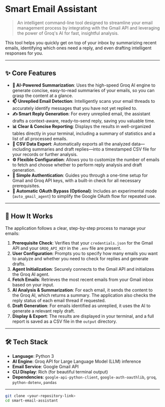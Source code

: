 # Smart Email Assistant

> An intelligent command-line tool designed to streamline your email management process by integrating with the Gmail API and leveraging the power of Groq's AI for fast, insightful analysis.

This tool helps you quickly get on top of your inbox by summarizing recent emails, identifying which ones need a reply, and even drafting intelligent responses for you.

---

## ✨ Core Features

* **🤖 AI-Powered Summarization**: Uses the high-speed Groq AI engine to generate concise, easy-to-read summaries of your emails, so you can grasp the content at a glance.
* **📫 Unreplied Email Detection**: Intelligently scans your email threads to accurately identify messages that you have not yet replied to.
* **✍️ Smart Reply Generation**: For every unreplied email, the assistant drafts a context-aware, ready-to-send reply, saving you valuable time.
* **📊 Clear & Concise Reporting**: Displays the results in well-organized tables directly in your terminal, including a summary of statistics and a list of all processed emails.
* **📄 CSV Data Export**: Automatically exports all the analyzed data—including summaries and draft replies—into a timestamped CSV file for your records or further analysis.
* **⚙️ Flexible Configuration**: Allows you to customize the number of emails to fetch and choose whether to perform reply analysis and draft generation.
* **🔑 Simple Authentication**: Guides you through a one-time setup for Gmail and Groq API keys, with a built-in check for all necessary prerequisites.
* **🤫 Automatic OAuth Bypass (Optional)**: Includes an experimental mode (`auto_gmail_agent`) to simplify the Google OAuth flow for repeated use.

---

## 🚀 How It Works

The application follows a clear, step-by-step process to manage your emails:

1.  **Prerequisite Check**: Verifies that your `credentials.json` for the Gmail API and your `GROQ_API_KEY` in the `.env` file are present.
2.  **User Configuration**: Prompts you to specify how many emails you want to analyze and whether you need to check for replies and generate drafts.
3.  **Agent Initialization**: Securely connects to the Gmail API and initializes the Groq AI agent.
4.  **Fetch Emails**: Retrieves the most recent emails from your Gmail inbox based on your input.
5.  **AI Analysis & Summarization**: For each email, it sends the content to the Groq AI, which returns a summary. The application also checks the reply status of each email thread if requested.
6.  **Draft Generation**: For emails identified as unreplied, it uses the AI to generate a relevant reply draft.
7.  **Display & Export**: The results are displayed in your terminal, and a full report is saved as a CSV file in the `output` directory.

---

## 🛠️ Tech Stack

* **Language**: Python 3
* **AI Engine**: Groq API for Large Language Model (LLM) inference
* **Email Service**: Google Gmail API
* **CLI Display**: Rich (for beautiful terminal output)
* **Dependencies**: `google-api-python-client`, `google-auth-oauthlib`, `groq`, `python-dotenv`, `pandas`

---


```bash
git clone <your-repository-link>
cd smart-email-assistant
